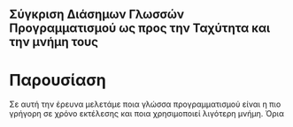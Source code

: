 ## Σύγκριση Διάσημων Γλωσσών Προγραμματισμού ως προς την Ταχύτητα και την μνήμη τους

# Παρουσίαση
Σε αυτή την έρευνα μελετάμε ποια γλώσσα προγραμματισμού είναι η πιο γρήγορη σε χρόνο εκτέλεσης και ποια χρησιμοποιεί λιγότερη μνήμη. 
Όρια

